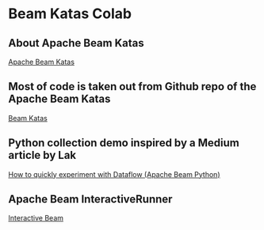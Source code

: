# Beam Katas Colab

## About Apache Beam Katas
[Apache Beam Katas](https://beam.apache.org/blog/2019/05/30/beam-kata-release.html)

## Most of code is taken out from Github repo of the Apache Beam Katas
[Beam Katas](https://github.com/apache/beam/tree/master/learning/katas)

## Python collection demo inspired by a Medium article by Lak
[How to quickly experiment with Dataflow (Apache Beam Python)](https://medium.com/google-cloud/quickly-experiment-with-dataflow-3d5a0da8d8e9)

## Apache Beam InteractiveRunner
[Interactive Beam](https://github.com/apache/beam/blob/master/sdks/python/apache_beam/runners/interactive/README.md)


